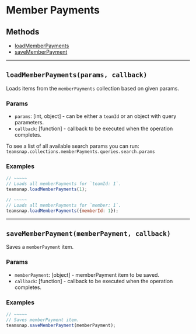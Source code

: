 # Member Payments

## Methods

- [loadMemberPayments](#loadMemberPayments)
- [saveMemberPayment](#saveMemberPayment)


---
<a id="loadMemberPayments"></a>
## `loadMemberPayments(params, callback)`
Loads items from the `memberPayments` collection based on given params.

### Params
* `params`: [int, object] - can be either a `teamId` or an object with query parameters.
* `callback`: [function] - callback to be executed when the operation completes.

To see a list of all available search params you can run:
`teamsnap.collections.memberPayments.queries.search.params`

### Examples
```javascript
// ~~~~~
// Loads all memberPayments for `teamId: 1`.
teamsnap.loadMemberPayments(1);

// ~~~~~
// Loads all memberPayments for `member: 1`.
teamsnap.loadMemberPayments({memberId: 1});
```


---


<a id="saveMemberPayment"></a>
## `saveMemberPayment(memberPayment, callback)`
Saves a `memberPayment` item.

### Params
* `memberPayment`: [object] - memberPayment item to be saved.
* `callback`: [function] - callback to be executed when the operation completes.

### Examples
```javascript
// ~~~~~
// Saves memberPayment item.
teamsnap.saveMemberPayment(memberPayment);
```
